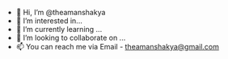 - 👋 Hi, I’m @theamanshakya
- 👀 I’m interested in...
- 🌱 I’m currently learning ...
- 💞️ I’m looking to collaborate on ...
- 📫 You can reach me via Email - theamanshakya@gmail.com

<!---
theamanshakya/theamanshakya is a ✨ special ✨ repository because its `README.md` (this file) appears on your GitHub profile.
You can click the Preview link to take a look at your changes.
--->
